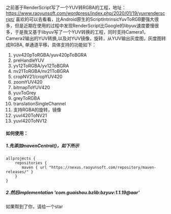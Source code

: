 之前基于RenderScript写了一个YUV转RGBA的工程，地址：https://www.raoyunsoft.com/wordpress/index.php/2020/01/19/yuvrenderscript/ 喜欢的可以去看看，比Android原生的ScriptIntrinsicYuvToRGB要强大很多，但是近期在使用的过程中发现RenderScript比Google的libyuv速度要慢很多，于是我又基于libyuv写了一个YUV转换的工程，同时支持Camera1，Camera2输出的YUV转换,以及对YUV镜像，旋转，从YUV输出灰度图，灰度图转成RGBA, 单通道平移，具体支持的功能如下：

1. yuv420pToRGBA/yuv420pToBGRA
2. preHandleYUV
3. yv12ToRGBA/yv12ToBGRA
4. nv21ToRGBA/nv21ToBGRA
5. cropNV21/cropYUV420
6. zoomYUV420
7. bitmapToYUV420
8. yuvToGrey
9. greyToRGBA
10. translationSingleChannel
11. 支持RGBA的旋转，镜像
12. yuvI420ToNV21
13. yuvI420ToNV12



#### 如何使用：

##### 1.先添加mavenCentral()，如下所示

```
allprojects {
    repositories {
       maven { url "https://nexus.raoyunsoft.com/repository/maven-releases/" }
    }
}
```

##### 2.然后implementation 'com.guaishou.bzlib:bzyuv:1.1.19@aar'



如果帮到了你，请给一个star
